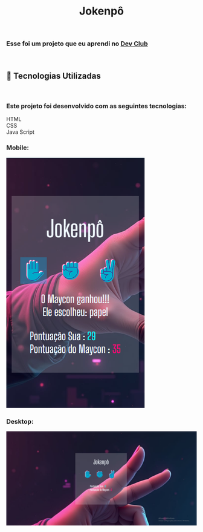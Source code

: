 <h1 align="center">Jokenpô</h1>
<br>
<h3> Esse foi um projeto que eu aprendi no <a href="https://www.devclub.com.br">Dev Club</a></h3>
<br>
<h2>🚀 Tecnologias Utilizadas</h2>
<br>
<h3>Este projeto foi desenvolvido com as seguintes tecnologias: </h3>

HTML
<br>
CSS
<br>
Java Script


<h3>Mobile:</h3>
<img src="img/mobile.png">

<h3>Desktop: </h3>
<img src="img/image.png">